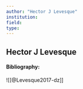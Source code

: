 ```yaml
---
author: "Hector J Levesque"
institution:
field:
type:
---
```


## Hector J Levesque
#### Bibliography:

![[@Levesque2017-dz]]